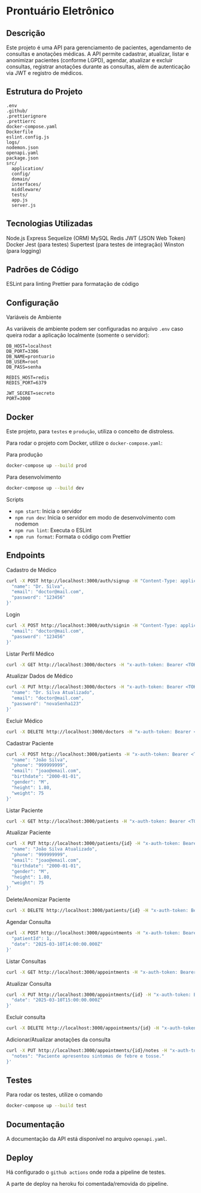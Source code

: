 # Prontuário Eletrônico

## Descrição

Este projeto é uma API para gerenciamento de pacientes, agendamento de consultas e anotações médicas. A API permite cadastrar, atualizar, listar e anonimizar pacientes (conforme LGPD), agendar, atualizar e excluir consultas, registrar anotações durante as consultas, além de autenticação via JWT e registro de médicos.

## Estrutura do Projeto

```
.env
.github/
.prettierignore
.prettierrc
docker-compose.yaml
Dockerfile
eslint.config.js
logs/
nodemon.json
openapi.yaml
package.json
src/
  application/
  config/
  domain/
  interfaces/
  middleware/
  tests/
  app.js
  server.js
```

## Tecnologias Utilizadas

Node.js
Express
Sequelize (ORM)
MySQL
Redis
JWT (JSON Web Token)
Docker
Jest (para testes)
Supertest (para testes de integração)
Winston (para logging)

## Padrões de Código

ESLint para linting
Prettier para formatação de código

## Configuração

Variáveis de Ambiente

As variáveis de ambiente podem ser configuradas no arquivo `.env` caso queira rodar a aplicação localmente (somente o servidor):

```env
DB_HOST=localhost
DB_PORT=3306
DB_NAME=prontuario
DB_USER=root
DB_PASS=senha

REDIS_HOST=redis
REDIS_PORT=6379

JWT_SECRET=secreto
PORT=3000
```

## Docker

Este projeto, para `testes` e `produção`, utiliza o conceito de distroless.

Para rodar o projeto com Docker, utilize o `docker-compose.yaml`:

Para produção

```sh
docker-compose up --build prod
```

Para desenvolvimento

```sh
docker-compose up --build dev
```

Scripts

- `npm start`: Inicia o servidor
- `npm run dev`: Inicia o servidor em modo de desenvolvimento com nodemon
- `npm run lint`: Executa o ESLint
- `npm run format`: Formata o código com Prettier

## Endpoints

Cadastro de Médico

```sh
curl -X POST http://localhost:3000/auth/signup -H "Content-Type: application/json" -d '{
  "name": "Dr. Silva",
  "email": "doctor@mail.com",
  "password": "123456"
}'
```

Login

```sh
curl -X POST http://localhost:3000/auth/signin -H "Content-Type: application/json" -d '{
  "email": "doctor@mail.com",
  "password": "123456"
}'
```

Listar Perfil Médico

```sh
curl -X GET http://localhost:3000/doctors -H "x-auth-token: Bearer <TOKEN>"
```

Atualizar Dados de Médico

```sh
curl -X PUT http://localhost:3000/doctors -H "x-auth-token: Bearer <TOKEN>" -H "Content-Type: application/json" -d '{
  "name": "Dr. Silva Atualizado",
  "email": "doctor@mail.com",
  "password": "novaSenha123"
}'
```

Excluir Médico

```sh
curl -X DELETE http://localhost:3000/doctors -H "x-auth-token: Bearer <TOKEN>"
```

Cadastrar Paciente

```sh
curl -X POST http://localhost:3000/patients -H "x-auth-token: Bearer <TOKEN>" -H "Content-Type: application/json" -d '{
  "name": "João Silva",
  "phone": "999999999",
  "email": "joao@email.com",
  "birthdate": "2000-01-01",
  "gender": "M",
  "height": 1.80,
  "weight": 75
}'
```

Listar Paciente

```sh
curl -X GET http://localhost:3000/patients -H "x-auth-token: Bearer <TOKEN>"
```

Atualizar Paciente

```sh
curl -X PUT http://localhost:3000/patients/{id} -H "x-auth-token: Bearer <TOKEN>" -H "Content-Type: application/json" -d '{
  "name": "João Silva Atualizado",
  "phone": "999999999",
  "email": "joao@email.com",
  "birthdate": "2000-01-01",
  "gender": "M",
  "height": 1.80,
  "weight": 75
}'
```

Delete/Anomizar Paciente

```sh
curl -X DELETE http://localhost:3000/patients/{id} -H "x-auth-token: Bearer <TOKEN>"
```

Agendar Consulta

```sh
curl -X POST http://localhost:3000/appointments -H "x-auth-token: Bearer <TOKEN>" -H "Content-Type: application/json" -d '{
  "patientId": 1,
  "date": "2025-03-10T14:00:00.000Z"
}'
```

Listar Consultas

```sh
curl -X GET http://localhost:3000/appointments -H "x-auth-token: Bearer <TOKEN>"
```

Atualizar Consulta

```sh
curl -X PUT http://localhost:3000/appointments/{id} -H "x-auth-token: Bearer <TOKEN>" -H "Content-Type: application/json" -d '{
  "date": "2025-03-10T15:00:00.000Z"
}'
```

Excluir consulta

```sh
curl -X DELETE http://localhost:3000/appointments/{id} -H "x-auth-token: Bearer <TOKEN>"
```

Adicionar/Atualizar anotações da consulta

```sh
curl -X PUT http://localhost:3000/appointments/{id}/notes -H "x-auth-token: Bearer <TOKEN>" -H "Content-Type: application/json" -d '{
  "notes": "Paciente apresentou sintomas de febre e tosse."
}'
```

## Testes

Para rodar os testes, utilize o comando

```sh
docker-compose up --build test
```

## Documentação

A documentação da API está disponível no arquivo `openapi.yaml`.

## Deploy

Há configurado o `github actions` onde roda a pipeline de testes.

A parte de deploy na heroku foi comentada/removida do pipeline.
